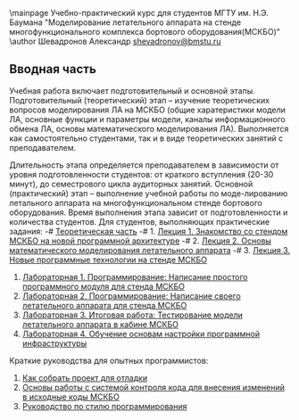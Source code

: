 \mainpage Учебно-практический курс для студентов МГТУ им. Н.Э. Баумана "Моделирование летательного аппарата на стенде многофункционального комплекса бортового оборудования(МСКБО)"
\author Шевадронов Александр shevadronov@bmstu.ru

<H2>Вводная часть</H2>

Учебная работа включает подготовительный и основной этапы.
Подготовительный (теоретический) этап – изучение теоретических вопросов моделирования ЛА на МСКБО (общие харатеристики модели ЛА, основные функции и параметры модели, каналы информационного обмена ЛА, основы математического моделирования ЛА). Выполняется как самостоятельно студентами, так и в виде теоретических занятий с преподавателем. 

Длительность этапа определяется преподавателем в зависимости от уровня подготовленности студентов: от краткого вступления (20-30 минут), до семестрового цикла аудиторных занятий. 
Основной (практический) этап – выполнение учебной работы по моде-лированию летального аппарата на многофункциональном стенде бортового оборудования. 
Время выполнения этапа зависит от подготовленности и количества студентов.
Для студентов, выполняющих практические задания:
-# [Теоретическая часть](md_docs/Theory.md)
-# 1. [Лекция 1. Знакомство со стендом МСКБО на новой программной архитектуре](md_docs/Lec1_bench.md)
-# 2. [Лекция 2. Основы математического моделирования летательного аппарата](md_docs/Lec2_mm.md)
-# 3. [Лекция 3. Новые программные технологии на стенде МСКБО](md_docs/Lec3_high_tec.md)
1. [Лабораторная 1. Программирование: Написание простого программного модуля для стенда МСКБО](md_docs/Lab1.md)
2. [Лабораторная 2. Программирование: Написание своего летательного аппарата для стенда МСКБО](md_docs/Lab2.md)
3. [Лабораторная 3. Итоговая работа: Тестирование модели летательного аппарата в кабине МСКБО](md_docs/Lab3.md)
4. [Лабораторная 4. Обучение основам настройки программной инфраструктуры](md_docs/Lab4.md)

Краткие руководства для опытных программистов:
1. [Как собрать проект для отладки](md_docs/HowToBuild.md)
2. [Основы работы с системой контроля кода для внесения изменений в исходные коды МСКБО](md_docs/HowToCommit.md)
3. [Руководство по стилю программирования](md_docs/CodeGuidelines.md)

